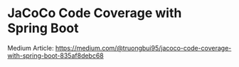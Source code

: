 # JaCoCo Code Coverage with Spring Boot

Medium Article: https://medium.com/@truongbui95/jacoco-code-coverage-with-spring-boot-835af8debc68
